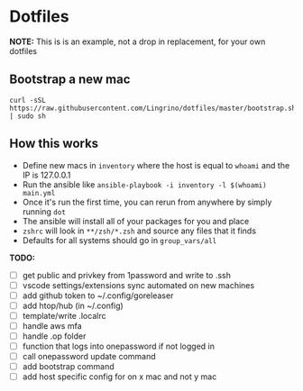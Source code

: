 # Dotfiles

**NOTE:** This is is an example, not a drop in replacement, for your own dotfiles

## Bootstrap a new mac
```
curl -sSL https://raw.githubusercontent.com/Lingrino/dotfiles/master/bootstrap.sh | sudo sh
```

## How this works
- Define new macs in `inventory` where the host is equal to `whoami` and the IP is 127.0.0.1
- Run the ansible like `ansible-playbook -i inventory -l $(whoami) main.yml`
- Once it's run the first time, you can rerun from anywhere by simply running `dot`
- The ansible will install all of your packages for you and place
- `zshrc` will look in `**/zsh/*.zsh` and source any files that it finds
- Defaults for all systems should go in `group_vars/all`

**TODO:**
- [ ] get public and privkey from 1password and write to .ssh
- [ ] vscode settings/extensions sync automated on new machines
- [ ] add github token to ~/.config/goreleaser
- [ ] add htop/hub (in ~/.config)
- [ ] template/write .localrc
- [ ] handle aws mfa
- [ ] handle .op folder
- [ ] function that logs into onepassword if not logged in
- [ ] call onepassword update command
- [ ] add bootstrap command
- [ ] add host specific config for on x mac and not y mac
